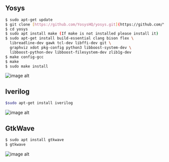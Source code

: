 ## Yosys
```bash
$ sudo apt-get update 
$ git clone [https://github.com/YosysHQ/yosys.git](https://github.com/YosysHQ/yosys.git) 
$ cd yosys 
$ sudo apt install make (If make is not installed please install it)  
$ sudo apt-get install build-essential clang bison flex \ 
  libreadline-dev gawk tcl-dev libffi-dev git \ 
  graphviz xdot pkg-config python3 libboost-system-dev \ 
  libboost-python-dev libboost-filesystem-dev zlib1g-dev 
$ make config-gcc 
$ make  
$ sudo make install
```
![image alt](https://github.com/mohanraj-human/vsd_soc_tapeout_week0/blob/main/screenshots/yosys.png)

## Iverilog
```bash
$sudo apt-get install iverilog
```
![image alt](https://github.com/mohanraj-human/vsd_soc_tapeout_week0/blob/main/screenshots/iverilog.png)

## GtkWave
```bash
$ sudo apt install gtkwave
$ gtkwave
```
![image alt](https://github.com/mohanraj-human/vsd_soc_tapeout_week0/blob/main/screenshots/gtkwake.png)
